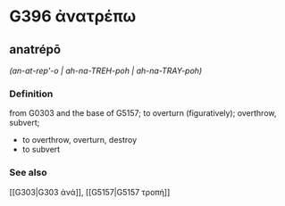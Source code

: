 # G396 ἀνατρέπω

## anatrépō

_(an-at-rep'-o | ah-na-TREH-poh | ah-na-TRAY-poh)_

### Definition

from G0303 and the base of G5157; to overturn (figuratively); overthrow, subvert; 

- to overthrow, overturn, destroy
- to subvert

### See also

[[G303|G303 ἀνά]], [[G5157|G5157 τροπή]]
